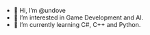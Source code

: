 - 👋 Hi, I’m @undove
- 👀 I’m interested in Game Development and AI.
- 🌱 I’m currently learning C#, C++ and Python.
